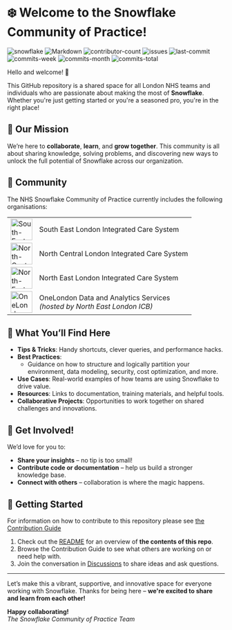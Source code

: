 # ❄️ Welcome to the Snowflake Community of Practice!

![snowflake](https://img.shields.io/static/v1?label=&message=Snowflake&color=29B5E8&logo=snowflake&logoColor=white)
![Markdown](https://img.shields.io/static/v1?label=&message=Markdown&color=29B5E8&logo=markdown&logoColor=white)
![contributor-count](https://img.shields.io/github/contributors/SEL-Analytics-Test/SnowflakeCoP?logo=github)
![issues](https://img.shields.io/github/issues/SEL-Analytics-Test/SnowflakeCoP?logo=github)
![last-commit](https://img.shields.io/github/last-commit/SEL-Analytics-Test/SnowflakeCoP?logo=github)
![commits-week](https://img.shields.io/github/commit-activity/w/SEL-Analytics-Test/SnowflakeCoP?logo=github)
![commits-month](https://img.shields.io/github/commit-activity/m/SEL-Analytics-Test/SnowflakeCoP?logo=github)
![commits-total](https://img.shields.io/github/commit-activity/t/SEL-Analytics-Test/SnowflakeCoP?label=total%20commits&logo=github)  

Hello and welcome! 👋

This GitHub repository is a shared space for all London NHS teams and individuals who are passionate about making the most of **Snowflake**. Whether you're just getting started or you're a seasoned pro, you're in the right place!

## 🌟 Our Mission

We’re here to **collaborate**, **learn**, and **grow together**. This community is all about sharing knowledge, solving problems, and discovering new ways to unlock the full potential of Snowflake across our organization.

## 🏢 Community

The NHS Snowflake Community of Practice currently includes the following organisations:

| | |
|--- | --- |
|  <img src="https://www.selondonics.org/wp-content/themes/selondonics/images/ics-logo-blue.png" alt="South-East-London-ICS-logo" height="50"> | South East London Integrated Care System |
| <img src="https://nclhealthandcare.org.uk/wp-content/uploads/2024/05/ICSLogo.png" alt="North-Central-London-ICS-Logo" height=50> | North Central London Integrated Care System
| <img src="https://northeastlondon.icb.nhs.uk/wp-content/uploads/2024/06/NEL-HCP-logo.png" alt="North-East-London-ICS-Logo" height=50> | North East London Integrated Care System |
| <img src="https://www.onelondon.online/wp-content/uploads/2022/08/Logo-3.png" alt="OneLondon-Logo" height=50> | OneLondon Data and Analytics Services<br>*(hosted by North East London ICB)* |

## 🤝 What You’ll Find Here

- **Tips & Tricks**: Handy shortcuts, clever queries, and performance hacks.
- **Best Practices**:
  - Guidance on how to structure and logically partition your environment, data modeling, security, cost optimization, and more.
- **Use Cases**: Real-world examples of how teams are using Snowflake to drive value.
- **Resources**: Links to documentation, training materials, and helpful tools.
- **Collaborative Projects**: Opportunities to work together on shared challenges and innovations.

## 📢 Get Involved!

We’d love for you to:
- **Share your insights** – no tip is too small!
- **Contribute code or documentation** – help us build a stronger knowledge base.
- **Connect with others** – collaboration is where the magic happens.

## 🧭 Getting Started
For information on how to contribute to this repository please see [the Contribution Guide](/Contribution%20Guide/)
1. Check out the [README](./README.md) for an overview of **the contents of this repo**.
2. Browse the Contribution Guide to see what others are working on or need help with.
3. Join the conversation in [Discussions](./discussions) to share ideas and ask questions.

---

Let’s make this a vibrant, supportive, and innovative space for everyone working with Snowflake. Thanks for being here – **we're excited to share and learn from each other!**

**Happy collaborating!**  
_The Snowflake Community of Practice Team_
